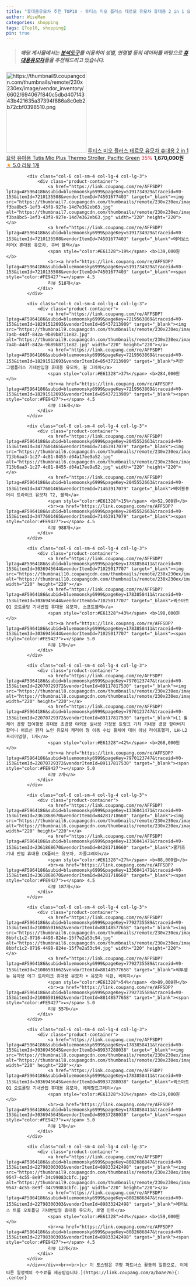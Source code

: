 ```yaml
---
title: "휴대용유모차 추천 TOP10 - 투티스 미오 플러스 테르모 유모차 휴대용 2 in 1 요람 유아용 Tutis Mio Plus Thermo Stroller, "
author: WiseMan
categories: shopping
tags: [Top10, shopping]
pin: true
---
```


> ##### 해당 게시물에서는 [**분석도구**](https://itemscout.io/)를 이용하여 **성별**, **연령별** 등의 데이터를 바탕으로 [**휴대용유모차**](https://link.coupang.com/a/baae76)들을 추천해드리고 있습니다.
<div class="container"><div class="row">
            <div class="col-6 col-sm-4 col-lg-4 col-lg-3">
                <div class="product-container">
                    <a href="https://link.coupang.com/re/AFFSDP?lptag=AF5964186&subid=bluemoonsky6999&pageKey=7794019851&traceid=V0-153&itemId=21092787498&vendorItemId=88154803445" target="_blank"><img src="https://thumbnail9.coupangcdn.com/thumbnails/remote/230x230ex/image/vendor_inventory/6602/694067f840c5dbd407f4343b421635a37394f886a8c0eb2b72cbf0398510.png" alt="https://thumbnail9.coupangcdn.com/thumbnails/remote/230x230ex/image/vendor_inventory/6602/694067f840c5dbd407f4343b421635a37394f886a8c0eb2b72cbf0398510.png" width="220" height="220"></a>
                    <a href="https://link.coupang.com/re/AFFSDP?lptag=AF5964186&subid=bluemoonsky6999&pageKey=7794019851&traceid=V0-153&itemId=21092787498&vendorItemId=88154803445" target="_blank">투티스 미오 플러스 테르모 유모차 휴대용 2 in 1 요람 유아용 Tutis Mio Plus Thermo Stroller, Pacific Green</a>
                    <span style="color:#E61328">35%</span> <b>1,670,000원</b>
                    <br><a href="https://link.coupang.com/re/AFFSDP?lptag=AF5964186&subid=bluemoonsky6999&pageKey=7794019851&traceid=V0-153&itemId=21092787498&vendorItemId=88154803445" target="_blank"><span style="color:#FE9427">★</span> 5.0
                    리뷰 1개</a>
                </div>
            </div>
            
            <div class="col-6 col-sm-4 col-lg-4 col-lg-3">
                <div class="product-container">
                    <a href="https://link.coupang.com/re/AFFSDP?lptag=AF5964186&subid=bluemoonsky6999&pageKey=5191734929&traceid=V0-153&itemId=7210135508&vendorItemId=74501677403" target="_blank"><img src="https://thumbnail7.coupangcdn.com/thumbnails/remote/230x230ex/image/retail/images/1667906633234173-f3ba8bc5-1ef3-43f8-927e-14d7e362eb63.jpg" alt="https://thumbnail7.coupangcdn.com/thumbnails/remote/230x230ex/image/retail/images/1667906633234173-f3ba8bc5-1ef3-43f8-927e-14d7e362eb63.jpg" width="220" height="220"></a>
                    <a href="https://link.coupang.com/re/AFFSDP?lptag=AF5964186&subid=bluemoonsky6999&pageKey=5191734929&traceid=V0-153&itemId=7210135508&vendorItemId=74501677403" target="_blank">에어보스 리머X 휴대용 유모차, 쿠버 블랙</a>
                    <span style="color:#E61328">19%</span> <b>139,000원</b>
                    <br><a href="https://link.coupang.com/re/AFFSDP?lptag=AF5964186&subid=bluemoonsky6999&pageKey=5191734929&traceid=V0-153&itemId=7210135508&vendorItemId=74501677403" target="_blank"><span style="color:#FE9427">★</span> 4.5
                    리뷰 518개</a>
                </div>
            </div>
            
            <div class="col-6 col-sm-4 col-lg-4 col-lg-3">
                <div class="product-container">
                    <a href="https://link.coupang.com/re/AFFSDP?lptag=AF5964186&subid=bluemoonsky6999&pageKey=7219563869&traceid=V0-153&itemId=18291512693&vendorItemId=85437213909" target="_blank"><img src="https://thumbnail9.coupangcdn.com/thumbnails/remote/230x230ex/image/retail/images/2023/03/24/15/3/a239d995-7a4b-44df-842a-9b89b8711e82.jpg" alt="https://thumbnail9.coupangcdn.com/thumbnails/remote/230x230ex/image/retail/images/2023/03/24/15/3/a239d995-7a4b-44df-842a-9b89b8711e82.jpg" width="220" height="220"></a>
                    <a href="https://link.coupang.com/re/AFFSDP?lptag=AF5964186&subid=bluemoonsky6999&pageKey=7219563869&traceid=V0-153&itemId=18291512693&vendorItemId=85437213909" target="_blank">리안 그램플러스 기내반입형 휴대용 유모차, 웜 그레이</a>
                    <span style="color:#E61328">37%</span> <b>284,000원</b>
                    <br><a href="https://link.coupang.com/re/AFFSDP?lptag=AF5964186&subid=bluemoonsky6999&pageKey=7219563869&traceid=V0-153&itemId=18291512693&vendorItemId=85437213909" target="_blank"><span style="color:#FE9427">★</span> 4.5
                    리뷰 116개</a>
                </div>
            </div>
            
            <div class="col-6 col-sm-4 col-lg-4 col-lg-3">
                <div class="product-container">
                    <a href="https://link.coupang.com/re/AFFSDP?lptag=AF5964186&subid=bluemoonsky6999&pageKey=2045552663&traceid=V0-153&itemId=3477601465&vendorItemId=71463917079" target="_blank"><img src="https://thumbnail6.coupangcdn.com/thumbnails/remote/230x230ex/image/retail/images/3740883018786012-713b6aa3-1c27-4c81-8455-d04a17ee9a52.jpg" alt="https://thumbnail6.coupangcdn.com/thumbnails/remote/230x230ex/image/retail/images/3740883018786012-713b6aa3-1c27-4c81-8455-d04a17ee9a52.jpg" width="220" height="220"></a>
                    <a href="https://link.coupang.com/re/AFFSDP?lptag=AF5964186&subid=bluemoonsky6999&pageKey=2045552663&traceid=V0-153&itemId=3477601465&vendorItemId=71463917079" target="_blank">베이블퓨어리 트라이크 유모차 T2, 블랙</a>
                    <span style="color:#E61328">15%</span> <b>52,900원</b>
                    <br><a href="https://link.coupang.com/re/AFFSDP?lptag=AF5964186&subid=bluemoonsky6999&pageKey=2045552663&traceid=V0-153&itemId=3477601465&vendorItemId=71463917079" target="_blank"><span style="color:#FE9427">★</span> 4.5
                    리뷰 988개</a>
                </div>
            </div>
            
            <div class="col-6 col-sm-4 col-lg-4 col-lg-3">
                <div class="product-container">
                    <a href="https://link.coupang.com/re/AFFSDP?lptag=AF5964186&subid=bluemoonsky6999&pageKey=1783858411&traceid=V0-153&itemId=3036945644&vendorItemId=71025017707" target="_blank"><img src="https://thumbnail10.coupangcdn.com/thumbnails/remote/230x230ex/image/vendor_inventory/b4db/2e61fcd81d33854ec97e308d19a35fb3c1b493d436e881b3eba23c2c653b.jpg" alt="https://thumbnail10.coupangcdn.com/thumbnails/remote/230x230ex/image/vendor_inventory/b4db/2e61fcd81d33854ec97e308d19a35fb3c1b493d436e881b3eba23c2c653b.jpg" width="220" height="220"></a>
                    <a href="https://link.coupang.com/re/AFFSDP?lptag=AF5964186&subid=bluemoonsky6999&pageKey=1783858411&traceid=V0-153&itemId=3036945644&vendorItemId=71025017707" target="_blank">퀵스마트 Q1 오토폴딩 기내반입 휴대용 유모차, 소프트블랙</a>
                    <span style="color:#E61328">43%</span> <b>198,000원</b>
                    <br><a href="https://link.coupang.com/re/AFFSDP?lptag=AF5964186&subid=bluemoonsky6999&pageKey=1783858411&traceid=V0-153&itemId=3036945644&vendorItemId=71025017707" target="_blank"><span style="color:#FE9427">★</span> 5.0
                    리뷰 1개</a>
                </div>
            </div>
            
            <div class="col-6 col-sm-4 col-lg-4 col-lg-3">
                <div class="product-container">
                    <a href="https://link.coupang.com/re/AFFSDP?lptag=AF5964186&subid=bluemoonsky6999&pageKey=7970123747&traceid=V0-153&itemId=22070729372&vendorItemId=89117817530" target="_blank"><img src="https://thumbnail8.coupangcdn.com/thumbnails/remote/230x230ex/image/vendor_inventory/1d81/96a724439f60a0021b7691e5f323fa90f1d05df92a39a4e5fd4d233125b4.jpg" alt="https://thumbnail8.coupangcdn.com/thumbnails/remote/230x230ex/image/vendor_inventory/1d81/96a724439f60a0021b7691e5f323fa90f1d05df92a39a4e5fd4d233125b4.jpg" width="220" height="220"></a>
                    <a href="https://link.coupang.com/re/AFFSDP?lptag=AF5964186&subid=bluemoonsky6999&pageKey=7970123747&traceid=V0-153&itemId=22070729372&vendorItemId=89117817530" target="_blank">L1 휠체어 경량 접여행용 휴대용 초경량 야외용 실내용 가정용 트렁크 기차 기내용 경량 할아버지 할머니 어르신 환자 노인 유모차 캐리어 형 이동 수납 휠체어 대여 아님 라이프헬퍼, LH-L2 프리미엄형, 1개</a>
                    <span style="color:#E61328">42%</span> <b>268,000원</b>
                    <br><a href="https://link.coupang.com/re/AFFSDP?lptag=AF5964186&subid=bluemoonsky6999&pageKey=7970123747&traceid=V0-153&itemId=22070729372&vendorItemId=89117817530" target="_blank"><span style="color:#FE9427">★</span> 5.0
                    리뷰 2개</a>
                </div>
            </div>
            
            <div class="col-6 col-sm-4 col-lg-4 col-lg-3">
                <div class="product-container">
                    <a href="https://link.coupang.com/re/AFFSDP?lptag=AF5964186&subid=bluemoonsky6999&pageKey=1336041471&traceid=V0-153&itemId=2361868670&vendorItemId=84281718660" target="_blank"><img src="https://thumbnail6.coupangcdn.com/thumbnails/remote/230x230ex/image/vendor_inventory/52e3/d1a97a1a8f27e00af21cde7e43053738d01259ab3bdf6308f116dff6f9aa.jpg" alt="https://thumbnail6.coupangcdn.com/thumbnails/remote/230x230ex/image/vendor_inventory/52e3/d1a97a1a8f27e00af21cde7e43053738d01259ab3bdf6308f116dff6f9aa.jpg" width="220" height="220"></a>
                    <a href="https://link.coupang.com/re/AFFSDP?lptag=AF5964186&subid=bluemoonsky6999&pageKey=1336041471&traceid=V0-153&itemId=2361868670&vendorItemId=84281718660" target="_blank">쿨키즈 기내 반입 휴대용 CK플러스 유모차, 차콜그레이</a>
                    <span style="color:#E61328">27%</span> <b>88,000원</b>
                    <br><a href="https://link.coupang.com/re/AFFSDP?lptag=AF5964186&subid=bluemoonsky6999&pageKey=1336041471&traceid=V0-153&itemId=2361868670&vendorItemId=84281718660" target="_blank"><span style="color:#FE9427">★</span> 4.5
                    리뷰 187개</a>
                </div>
            </div>
            
            <div class="col-6 col-sm-4 col-lg-4 col-lg-3">
                <div class="product-container">
                    <a href="https://link.coupang.com/re/AFFSDP?lptag=AF5964186&subid=bluemoonsky6999&pageKey=7792735589&traceid=V0-153&itemId=21086501662&vendorItemId=88148577658" target="_blank"><img src="https://thumbnail6.coupangcdn.com/thumbnails/remote/230x230ex/image/retail/images/2696315865071894-8bbfc1c2-0716-4498-824e-15f7e2a53c94.jpg" alt="https://thumbnail6.coupangcdn.com/thumbnails/remote/230x230ex/image/retail/images/2696315865071894-8bbfc1c2-0716-4498-824e-15f7e2a53c94.jpg" width="220" height="220"></a>
                    <a href="https://link.coupang.com/re/AFFSDP?lptag=AF5964186&subid=bluemoonsky6999&pageKey=7792735589&traceid=V0-153&itemId=21086501662&vendorItemId=88148577658" target="_blank">씨투엠뉴 유아용 에그 트라이크 휴대용 유모차 + 유모차 식판, 베이지</a>
                    <span style="color:#E61328">54%</span> <b>89,000원</b>
                    <br><a href="https://link.coupang.com/re/AFFSDP?lptag=AF5964186&subid=bluemoonsky6999&pageKey=7792735589&traceid=V0-153&itemId=21086501662&vendorItemId=88148577658" target="_blank"><span style="color:#FE9427">★</span> 5.0
                    리뷰 55개</a>
                </div>
            </div>
            
            <div class="col-6 col-sm-4 col-lg-4 col-lg-3">
                <div class="product-container">
                    <a href="https://link.coupang.com/re/AFFSDP?lptag=AF5964186&subid=bluemoonsky6999&pageKey=1783858411&traceid=V0-153&itemId=3036945645&vendorItemId=89937288038" target="_blank"><img src="https://thumbnail8.coupangcdn.com/thumbnails/remote/230x230ex/image/vendor_inventory/539a/c2269caf186621c3e700bae1dc99ea82253eb880613d0f39a1858e3a7269.jpg" alt="https://thumbnail8.coupangcdn.com/thumbnails/remote/230x230ex/image/vendor_inventory/539a/c2269caf186621c3e700bae1dc99ea82253eb880613d0f39a1858e3a7269.jpg" width="220" height="220"></a>
                    <a href="https://link.coupang.com/re/AFFSDP?lptag=AF5964186&subid=bluemoonsky6999&pageKey=1783858411&traceid=V0-153&itemId=3036945645&vendorItemId=89937288038" target="_blank">퀵스마트 Q1 오토폴딩 기내반입 휴대용 유모차, 에메랄드그레이</a>
                    <span style="color:#E61328">31%</span> <b>129,000원</b>
                    <br><a href="https://link.coupang.com/re/AFFSDP?lptag=AF5964186&subid=bluemoonsky6999&pageKey=1783858411&traceid=V0-153&itemId=3036945645&vendorItemId=89937288038" target="_blank"><span style="color:#FE9427">★</span> 5.0
                    리뷰 1개</a>
                </div>
            </div>
            
            <div class="col-6 col-sm-4 col-lg-4 col-lg-3">
                <div class="product-container">
                    <a href="https://link.coupang.com/re/AFFSDP?lptag=AF5964186&subid=bluemoonsky6999&pageKey=8082686847&traceid=V0-153&itemId=22798300303&vendorItemId=89833242498" target="_blank"><img src="https://thumbnail9.coupangcdn.com/thumbnails/remote/230x230ex/image/retail/images/2024/05/07/13/8/d5692475-9547-4c55-8e9f-34c99083cbfc.jpg" alt="https://thumbnail9.coupangcdn.com/thumbnails/remote/230x230ex/image/retail/images/2024/05/07/13/8/d5692475-9547-4c55-8e9f-34c99083cbfc.jpg" width="220" height="220"></a>
                    <a href="https://link.coupang.com/re/AFFSDP?lptag=AF5964186&subid=bluemoonsky6999&pageKey=8082686847&traceid=V0-153&itemId=22798300303&vendorItemId=89833242498" target="_blank">에어보스 트롤 오토폴딩 기내반입형 휴대용 유모차, 로열 민트</a>
                    <span style="color:#E61328">44%</span> <b>159,000원</b>
                    <br><a href="https://link.coupang.com/re/AFFSDP?lptag=AF5964186&subid=bluemoonsky6999&pageKey=8082686847&traceid=V0-153&itemId=22798300303&vendorItemId=89833242498" target="_blank"><span style="color:#FE9427">★</span> 4.5
                    리뷰 12개</a>
                </div>
            </div>
            </div></div><br><br>[👉 이 포스팅은 쿠팡 파트너스 활동의 일환으로, 이에 따른 일정액의 수수료를 제공받습니다.](https://link.coupang.com/a/baae76){: .center}